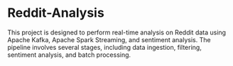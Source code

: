 ﻿# Reddit-Analysis

This project is designed to perform real-time analysis on Reddit data using Apache Kafka, Apache Spark Streaming, and sentiment analysis. The pipeline involves several stages, including data ingestion, filtering, sentiment analysis, and batch processing.
